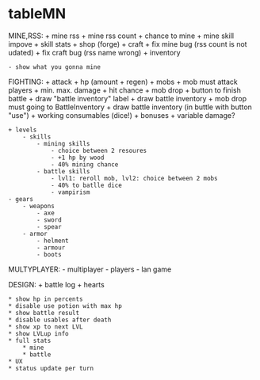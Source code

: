 # tableMN
MINE,RSS:
	+ mine rss
	+ mine rss count
	+ chance to mine
	+ mine skill impove
	+ skill stats
	+ shop (forge)
	+ craft
	+ fix mine bug (rss count is not udated)
	+ fix craft bug (rss name wrong)
	+ inventory

	- show what you gonna mine
FIGHTING:
	+ attack
	+ hp (amount + regen)
	+ mobs
	+ mob must attack players
	+ min. max. damage
	+ hit chance
	+ mob drop
	+ button to finish battle
	+ draw "battle inventory" label
	+ draw battle inventory
	+ mob drop must going to BattleInventory
	+ draw battle inventory (in buttle with button "use")
	+ working consumables (dice!)
		+ bonuses
		+ variable damage?

	+ levels
		- skills
			- mining skills
				- choice between 2 resoures
				- +1 hp by wood
				- 40% mining chance
			- battle skills
				- lvl1: reroll mob, lvl2: choice between 2 mobs
				- 40% to batlle dice
				- vampirism
	- gears
		- weapons
			- axe
			- sword
			- spear
		- armor
			- helment
			- armour
			- boots
MULTYPLAYER:
	- multiplayer 
	- players
	- lan game

DESIGN:
	+ battle log
	+ hearts

	* show hp in percents
	* disable use potion with max hp
	* show battle result
	* disable usables after death
	* show xp to next LVL
	* show LVLup info
	* full stats
		* mine
		* battle
	* UX
	* status update per turn